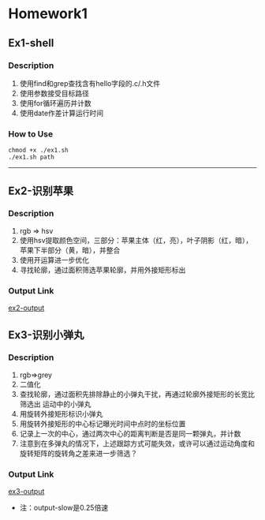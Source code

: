 # Homework1
## Ex1-shell
### Description
1. 使用find和grep查找含有hello字段的.c/.h文件
2. 使用参数接受目标路径
3. 使用for循环遍历并计数
4. 使用date作差计算运行时间
### How to Use
```shell
chmod +x ./ex1.sh
./ex1.sh path
```
---
## Ex2-识别苹果
### Description
1. rgb => hsv
2. 使用hsv提取颜色空间，三部分：苹果主体（红，亮），叶子阴影（红，暗），
   苹果下半部分（黄，暗），并整合
3. 使用开运算进一步优化
4. 寻找轮廓，通过面积筛选苹果轮廓，并用外接矩形标出
### Output Link
[ex2-output](https://github.com/openhe-hub/robomaster-homework/tree/master/homework1/src/ex2/output)

## Ex3-识别小弹丸
### Description
1. rgb=>grey
2. 二值化
3. 查找轮廓，通过面积先排除静止的小弹丸干扰，再通过轮廓外接矩形的长宽比筛选出
   运动中的小弹丸
4. 用旋转外接矩形标识小弹丸
5. 用旋转外接矩形的中心标记曝光时间中点时的坐标位置
6. 记录上一次的中心，通过两次中心的距离判断是否是同一颗弹丸，并计数
7. 注意到在多弹丸的情况下，上述跟踪方式可能失效，或许可以通过运动角度和旋转矩阵的旋转角之差来进一步筛选？
### Output Link
[ex3-output](https://github.com/openhe-hub/robomaster-homework/tree/master/homework1/src/ex3/output)
* 注：output-slow是0.25倍速
